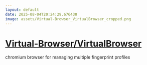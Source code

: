 ```yaml
---
layout: default
date: 2025-08-04T20:24:29.676430
image: assets/Virtual-Browser_VirtualBrowser_cropped.png
---
```


# [Virtual-Browser/VirtualBrowser](https://github.com/Virtual-Browser/VirtualBrowser)

chromium browser for managing multiple fingerprint profiles
